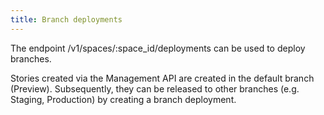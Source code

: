 ```yaml
---
title: Branch deployments
---
```


The endpoint /v1/spaces/:space_id/deployments can be used to deploy branches.

Stories created via the Management API are created in the default branch (Preview). Subsequently, they can be released to other branches (e.g. Staging, Production) by creating a branch deployment.

